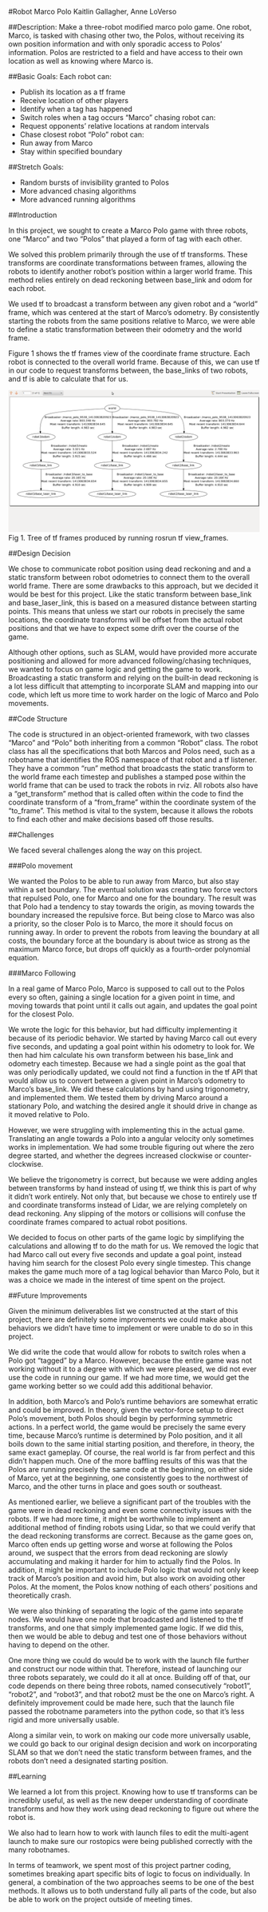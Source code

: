#Robot Marco Polo
Kaitlin Gallagher, Anne LoVerso

##Description:
Make a three-robot modified marco polo game. One robot, Marco, is tasked with chasing other two, the Polos, without receiving its own position information and with only sporadic access to Polos’ information. Polos are restricted to a field and have access to their own location as well as knowing where Marco is. 

##Basic Goals:
Each robot can:
- Publish its location as a tf frame
- Receive location of other players
- Identify when a tag has happened
- Switch roles when a tag occurs
“Marco” chasing robot can:
- Request opponents’ relative locations at random intervals
- Chase closest robot
“Polo” robot can:
- Run away from Marco
- Stay within specified boundary

##Stretch Goals:
- Random bursts of invisibility granted to Polos
- More advanced chasing algorithms
- More advanced running algorithms


##Introduction

In this project, we sought to create a Marco Polo game with three robots, one “Marco” and two “Polos” that played a form of tag with each other. 

We solved this problem primarily through the use of tf transforms. These transforms are coordinate transformations between frames, allowing the robots to identify another robot’s position within a larger world frame. This method relies entirely on dead reckoning between base_link and odom for each robot.

We used tf to broadcast a transform between any given robot and a “world” frame, which was centered at the start of Marco’s odometry. By consistently starting the robots from the same positions relative to Marco, we were able to define a static transformation between their odometry and the world frame.

Figure 1 shows the tf frames view of the coordinate frame structure. Each robot is connected to the overall world frame. Because of this, we can use tf in our code to request transforms between, the base_links of two robots, and tf is able to calculate that for us.

![Figure 1](/view_frames.png)
Fig 1. Tree of tf frames produced by running rosrun tf view_frames.

##Design Decision

We chose to communicate robot position using dead reckoning and and a static transform between robot odometries to connect them to the overall world frame. There are some drawbacks to this approach, but we decided it would be best for this project. Like the static transform between base_link and base_laser_link, this is based on a measured distance between starting points. This means that unless we start our robots in precisely the same locations, the coordinate transforms will be offset from the actual robot positions and that we have to expect some drift over the course of the game.

Although other options, such as SLAM, would have provided more accurate positioning and allowed for more advanced following/chasing techniques, we wanted to focus on game logic and getting the game to work. Broadcasting a static transform and relying on the built-in dead reckoning is a lot less difficult that attempting to incorporate SLAM and mapping into our code, which left us more time to work harder on the logic of Marco and Polo movements. 

##Code Structure

The code is structured in an object-oriented framework, with two classes “Marco” and “Polo” both inheriting from a common “Robot” class. The robot class has all the specifications that both Marcos and Polos need, such as a robotname that identifies the ROS namespace of that robot and a tf listener. They have a common “run” method that broadcasts the static transform to the world frame each timestep and publishes a stamped pose within the world frame that can be used to track the robots in rviz. All robots also have a “get_transform” method that is called often within the code to find the coordinate transform of a “from_frame” within the coordinate system of the “to_frame”. This method is vital to the system, because it allows the robots to find each other and make decisions based off those results.

##Challenges

We faced several challenges along the way on this project.

###Polo movement

We wanted the Polos to be able to run away from Marco, but also stay within a set boundary. The eventual solution was creating two force vectors that repulsed Polo, one for Marco and one for the boundary. The result was that Polo had a tendency to stay towards the origin, as moving towards the boundary increased the repulsive force. But being close to Marco was also a priority, so the closer Polo is to Marco, the more it should focus on running away. In order to prevent the robots from leaving the boundary at all costs, the boundary force at the boundary is about twice as strong as the maximum Marco force, but drops off quickly as a fourth-order polynomial equation. 

###Marco Following

In a real game of Marco Polo, Marco is supposed to call out to the Polos every so often, gaining a single location for a given point in time, and moving towards that point until it calls out again, and updates the goal point for the closest Polo.

We wrote the logic for this behavior, but had difficulty implementing it because of its periodic behavior. We started by having Marco call out every five seconds, and updating a goal point within his odometry to look for. We then had him calculate his own transform between his base_link and odometry each timestep. Because we had a single point as the goal that was only periodically updated, we could not find a function in the tf API that would allow us to convert between a given point in Marco’s odometry to Marco’s base_link. We did these calculations by hand using trigonometry, and implemented them. We tested them by driving Marco around a stationary Polo, and watching the desired angle it should drive in change as it moved relative to Polo.

However, we were struggling with implementing this in the actual game. Translating an angle towards a Polo into a angular velocity only sometimes works in implementation. We had some trouble figuring out where the zero degree started, and whether the degrees increased clockwise or counter-clockwise.

We believe the trigonometry is correct, but because we were adding angles between transforms by hand instead of using tf, we think this is part of why it didn’t work entirely. Not only that, but because we chose to entirely use tf and coordinate transforms instead of Lidar, we are relying completely on dead reckoning. Any slipping of the motors or collisions will confuse the coordinate frames compared to actual robot positions.

We decided to focus on other parts of the game logic by simplifying the calculations and allowing tf to do the math for us. We removed the logic that had Marco call out every five seconds and update a goal point, instead having him search for the closest Polo every single timestep. This change makes the game much more of a tag logical behavior than Marco Polo, but it was a choice we made in the interest of time spent on the project.

##Future Improvements

Given the minimum deliverables list we constructed at the start of this project, there are definitely some improvements we could make about behaviors we didn’t have time to implement or were unable to do so in this project.

We did write the code that would allow for robots to switch roles when a Polo got “tagged” by a Marco. However, because the entire game was not working without it to a degree with which we were pleased, we did not ever use the code in running our game. If we had more time, we would get the game working better so we could add this additional behavior.

In addition, both Marco’s and Polo’s runtime behaviors are somewhat erratic and could be improved. In theory, given the vector-force setup to direct Polo’s movement, both Polos should begin by performing symmetric actions. In a perfect world, the game would be precisely the same every time, because Marco’s runtime is determined by Polo position, and it all boils down to the same initial starting position, and therefore, in theory, the same exact gameplay. Of course, the real world is far from perfect and this didn’t happen much. One of the more baffling results of this was that the Polos are running precisely the same code at the beginning, on either side of Marco, yet at the beginning, one consistently goes to the northwest of Marco, and the other turns in place and goes south or southeast.

As mentioned earlier, we believe a significant part of the troubles with the game were in dead reckoning and even some connectivity issues with the robots. If we had more time, it might be worthwhile to implement an additional method of finding robots using Lidar, so that we could verify that the dead reckoning transforms are correct. Because as the game goes on, Marco often ends up getting worse and worse at following the Polos around, we suspect that the errors from dead reckoning are slowly accumulating and making it harder for him to actually find the Polos. In addition, it might be important to include Polo logic that would not only keep track of Marco’s position and avoid him, but also work on avoiding other Polos. At the moment, the Polos know nothing of each others’ positions and theoretically crash.

We were also thinking of separating the logic of the game into separate nodes. We would have one node that broadcasted and listened to the tf transforms, and one that simply implemented game logic. If we did this, then we would be able to debug and test one of those behaviors without having to depend on the other.

One more thing we could do would be to work with the launch file further and construct our node within that. Therefore, instead of launching our three robots separately, we could do it all at once. Building off of that, our code depends on there being three robots, named consecutively “robot1”, “robot2”, and “robot3”, and that robot2 must be the one on Marco’s right. A definitely improvement could be made here, such that the launch file passed the robotname parameters into the python code, so that it’s less rigid and more universally usable.

Along a similar vein, to work on making our code more universally usable, we could go back to our original design decision and work on incorporating SLAM so that we don’t need the static transform between frames, and the robots don’t need a designated starting position.

##Learning

We learned a lot from this project. Knowing how to use tf transforms can be incredibly useful, as well as the new deeper understanding of coordinate transforms and how they work using dead reckoning to figure out where the robot is.

We also had to learn how to work with launch files to edit the multi-agent launch to make sure our rostopics were being published correctly with the many robotnames. 

In terms of teamwork, we spent most of this project partner coding, sometimes breaking apart specific bits of logic to focus on individually. In general, a combination of the two approaches seems to be one of the best methods. It allows us to both understand fully all parts of the code, but also be able to work on the project outside of meeting times. 

